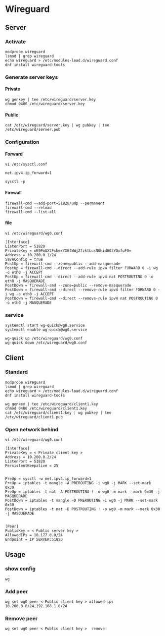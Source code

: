 # Wireguard
## Server
### Activate 
    modprobe wireguard
    lsmod | grep wireguard
    echo wireguard > /etc/modules-load.d/wireguard.conf
    dnf install wireguard-tools

### Generate server keys
#### Private 
    wg genkey | tee /etc/wireguard/server.key
    chmod 0400 /etc/wireguard/server.key
#### Public 
    cat /etc/wireguard/server.key | wg pubkey | tee /etc/wireguard/server.pub

### Configuration
#### Forward
```
vi /etc/sysctl.conf
```
```
net.ipv4.ip_forward=1
```
```
sysctl -p
```
#### Firewall
    firewall-cmd --add-port=51820/udp --permanent
    firewall-cmd --reload
    firewall-cmd --list-all

#### file
```
vi /etc/wireguard/wg0.conf
```
```
[Interface]
ListenPort = 51820
PrivateKey = oK9PmGXtFsbmxYXE4WWjZfzktLusNGhid003YGxfuF0=
Address = 10.200.0.1/24
SaveConfig = true
PostUp = firewall-cmd --zone=public --add-masquerade
PostUp = firewall-cmd --direct --add-rule ipv4 filter FORWARD 0 -i wg -o eth0 -j ACCEPT
PostUp = firewall-cmd --direct --add-rule ipv4 nat POSTROUTING 0 -o eth0 -j MASQUERADE
PostDown = firewall-cmd --zone=public --remove-masquerade
PostDown = firewall-cmd --direct --remove-rule ipv4 filter FORWARD 0 -i wg -o eth0 -j ACCEPT
PostDown = firewall-cmd --direct --remove-rule ipv4 nat POSTROUTING 0 -o eth0 -j MASQUERADE
```

### service
    systemctl start wg-quick@wg0.service
    systemctl enable wg-quick@wg0.service

    wg-quick up /etc/wireguard/wg0.conf
    wg-quick down /etc/wireguard/wg0.conf

## Client
### Standard
    modprobe wireguard
    lsmod | grep wireguard
    echo wireguard > /etc/modules-load.d/wireguard.conf
    dnf install wireguard-tools

    wg genkey | tee /etc/wireguard/client1.key
    chmod 0400 /etc/wireguard/client1.key
    cat /etc/wireguard/client1.key | wg pubkey | tee /etc/wireguard/client1.pub

### Open network behind

```
vi /etc/wireguard/wg0.conf
```
```
[Interface]
PrivateKey = < Private client key >
Address = 10.200.0.2/24
ListenPort = 51820
PersistentKeepalive = 25


PreUp = sysctl -w net.ipv4.ip_forward=1
PreUp = iptables -t mangle -A PREROUTING -i wg0 -j MARK --set-mark 0x30
PreUp = iptables -t nat -A POSTROUTING ! -o wg0 -m mark --mark 0x30 -j MASQUERADE
PostDown = iptables -t mangle -D PREROUTING -i wg0 -j MARK --set-mark 0x30
PostDown = iptables -t nat -D POSTROUTING ! -o wg0 -m mark --mark 0x30 -j MASQUERADE


[Peer]
PublicKey = < Public server key >
AllowedIPs = 10.177.0.0/24
Endpoint = IP SERVER:51820
```

## Usage 
### show config
    wg
### Add peer 
    wg set wg0 peer < Public client key > allowed-ips 10.200.0.0/24,192.168.1.0/24
### Remove peer
    wg set wg0 peer < Public client key >  remove
